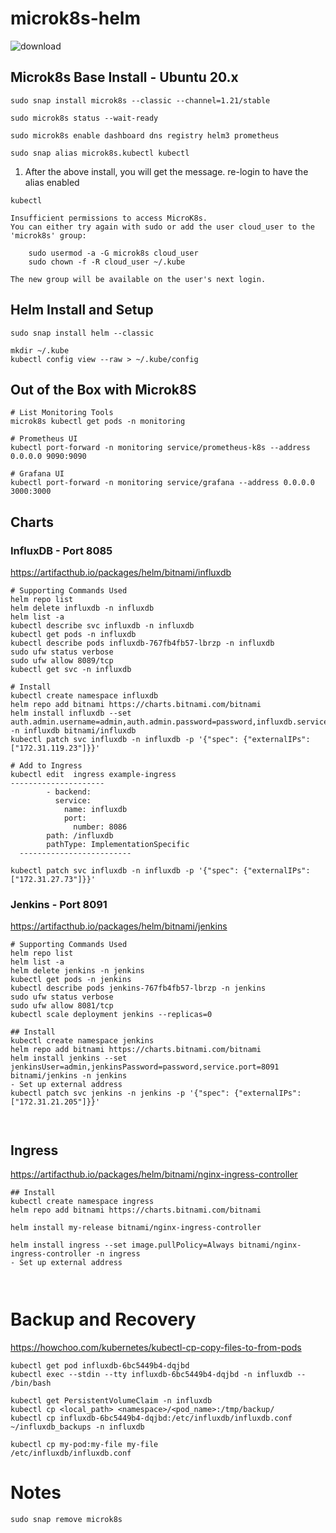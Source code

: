 # microk8s-helm


![download](https://user-images.githubusercontent.com/993459/111545821-ea5d5880-8733-11eb-9352-d22f812e9fb0.png)

## Microk8s Base Install - Ubuntu 20.x
```
sudo snap install microk8s --classic --channel=1.21/stable
```
```
sudo microk8s status --wait-ready 
```
```
sudo microk8s enable dashboard dns registry helm3 prometheus 
```
```
sudo snap alias microk8s.kubectl kubectl    
```
1. After the above install, you will get the message. re-login to have the alias enabled
```
kubectl

Insufficient permissions to access MicroK8s.
You can either try again with sudo or add the user cloud_user to the 'microk8s' group:

    sudo usermod -a -G microk8s cloud_user
    sudo chown -f -R cloud_user ~/.kube

The new group will be available on the user's next login.
```

## Helm Install and Setup
```
sudo snap install helm --classic

mkdir ~/.kube
kubectl config view --raw > ~/.kube/config

```

## Out of the Box with Microk8S
```
# List Monitoring Tools
microk8s kubectl get pods -n monitoring

# Prometheus UI
kubectl port-forward -n monitoring service/prometheus-k8s --address 0.0.0.0 9090:9090

# Grafana UI
kubectl port-forward -n monitoring service/grafana --address 0.0.0.0 3000:3000

```

## Charts


### InfluxDB - Port 8085
https://artifacthub.io/packages/helm/bitnami/influxdb
```
# Supporting Commands Used
helm repo list 
helm delete influxdb -n influxdb
helm list -a
kubectl describe svc influxdb -n influxdb
kubectl get pods -n influxdb
kubectl describe pods influxdb-767fb4fb57-lbrzp -n influxdb
sudo ufw status verbose
sudo ufw allow 8089/tcp
kubectl get svc -n influxdb

# Install 
kubectl create namespace influxdb
helm repo add bitnami https://charts.bitnami.com/bitnami
helm install influxdb --set auth.admin.username=admin,auth.admin.password=password,influxdb.service.type=LoadBalancer,influxdb.service.port=8085 -n influxdb bitnami/influxdb
kubectl patch svc influxdb -n influxdb -p '{"spec": {"externalIPs":["172.31.119.23"]}}'

# Add to Ingress
kubectl edit  ingress example-ingress
---------------------
        - backend:
          service:
            name: influxdb
            port:
              number: 8086
        path: /influxdb
        pathType: ImplementationSpecific
  -------------------------

kubectl patch svc influxdb -n influxdb -p '{"spec": {"externalIPs":["172.31.27.73"]}}'
```

### Jenkins - Port 8091
https://artifacthub.io/packages/helm/bitnami/jenkins
```
# Supporting Commands Used
helm repo list 
helm list -a
helm delete jenkins -n jenkins
kubectl get pods -n jenkins
kubectl describe pods jenkins-767fb4fb57-lbrzp -n jenkins
sudo ufw status verbose
sudo ufw allow 8081/tcp
kubectl scale deployment jenkins --replicas=0

## Install
kubectl create namespace jenkins
helm repo add bitnami https://charts.bitnami.com/bitnami
helm install jenkins --set jenkinsUser=admin,jenkinsPassword=password,service.port=8091 bitnami/jenkins -n jenkins
- Set up external address
kubectl patch svc jenkins -n jenkins -p '{"spec": {"externalIPs":["172.31.21.205"]}}'

  
```

## Ingress
https://artifacthub.io/packages/helm/bitnami/nginx-ingress-controller
```
## Install
kubectl create namespace ingress
helm repo add bitnami https://charts.bitnami.com/bitnami

helm install my-release bitnami/nginx-ingress-controller

helm install ingress --set image.pullPolicy=Always bitnami/nginx-ingress-controller -n ingress
- Set up external address



```



# Backup and Recovery  
 https://howchoo.com/kubernetes/kubectl-cp-copy-files-to-from-pods
```
kubectl get pod influxdb-6bc5449b4-dqjbd
kubectl exec --stdin --tty influxdb-6bc5449b4-dqjbd -n influxdb -- /bin/bash 

kubectl get PersistentVolumeClaim -n influxdb
kubectl cp <local_path> <namespace>/<pod_name>:/tmp/backup/
kubectl cp influxdb-6bc5449b4-dqjbd:/etc/influxdb/influxdb.conf ~/influxdb_backups -n influxdb

kubectl cp my-pod:my-file my-file
/etc/influxdb/influxdb.conf

```

# Notes
```
sudo snap remove microk8s
```
